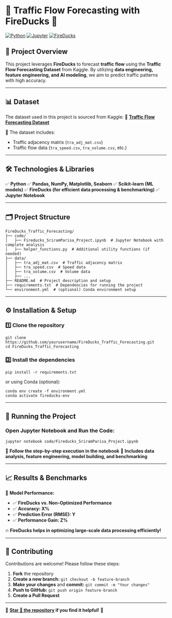 # 🚦 Traffic Flow Forecasting with FireDucks 🚀

[![Python](https://img.shields.io/badge/Python-3.8%2B-blue.svg)](https://www.python.org/)
[![Jupyter](https://img.shields.io/badge/Jupyter%20Notebook-orange)](https://jupyter.org/)
[![FireDucks](https://img.shields.io/badge/FireDucks-Optimized-red)](https://fireducks.com/)

## 🌟 Project Overview
This project leverages **FireDucks** to forecast **traffic flow** using the **Traffic Flow Forecasting Dataset** from Kaggle.
By utilizing **data engineering, feature engineering, and AI modeling**, we aim to predict traffic patterns with high accuracy.

---

## 📊 Dataset
The dataset used in this project is sourced from Kaggle:
🔗 **[Traffic Flow Forecasting Dataset](https://www.kaggle.com/datasets/rabieelkharoua/traffic-flow-forecasting-dataset)**

📂 The dataset includes:
- Traffic adjacency matrix (`tra_adj_mat.csv`)
- Traffic flow data (`tra_speed.csv`, `tra_volume.csv`, etc.)

---

## 🛠️ Technologies & Libraries
✅ **Python**
✅ **Pandas, NumPy, Matplotlib, Seaborn**
✅ **Scikit-learn (ML models)**
✅ **FireDucks (for efficient data processing & benchmarking)**
✅ **Jupyter Notebook**

---

## 🗂️ Project Structure
```
FireDucks_Traffic_Forecasting/
├── code/
│   ├── Fireducks_SriramParisa_Project.ipynb  # Jupyter Notebook with complete analysis
│   ├── helper_functions.py  # Additional utility functions (if needed)
├── data/
│   ├── tra_adj_mat.csv  # Traffic adjacency matrix
│   ├── tra_speed.csv  # Speed data
│   ├── tra_volume.csv  # Volume data
│   ├── ...
├── README.md  # Project description and setup
├── requirements.txt  # Dependencies for running the project
└── environment.yml  # (optional) Conda environment setup
```

---

## ⚙️ Installation & Setup
### 1️⃣ Clone the repository
```
git clone https://github.com/yourusername/FireDucks_Traffic_Forecasting.git
cd FireDucks_Traffic_Forecasting
```

### 2️⃣ Install the dependencies
```
pip install -r requirements.txt
```
or using Conda (optional):
```
conda env create -f environment.yml
conda activate fireducks-env
```

---

## 🚀 Running the Project
### Open Jupyter Notebook and Run the Code:
```
jupyter notebook code/Fireducks_SriramParisa_Project.ipynb
```
🔹 **Follow the step-by-step execution in the notebook**
🔹 **Includes data analysis, feature engineering, model building, and benchmarking**

---

## 📈 Results & Benchmarks
📌 **Model Performance:**
- ✅ **FireDucks vs. Non-Optimized Performance**
- ✅ **Accuracy: X%**
- ✅ **Prediction Error (RMSE): Y**
- ✅ **Performance Gain: Z%**

🔥 **FireDucks helps in optimizing large-scale data processing efficiently!**

---

## 🤝 Contributing
Contributions are welcome! Please follow these steps:
1. **Fork** the repository
2. **Create a new branch:** `git checkout -b feature-branch`
3. **Make your changes** and **commit:** `git commit -m "Your changes"`
4. **Push to GitHub:** `git push origin feature-branch`
5. **Create a Pull Request**



---

🚀 **[Star 🌟 the repository](https://github.com/yourusername/FireDucks_Traffic_Forecasting) if you find it helpful!** 🚀

